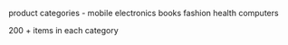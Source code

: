 product categories - 
    mobile
    electronics
    books
    fashion
    health
    computers

200 + items in each category